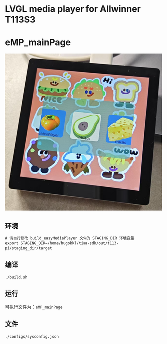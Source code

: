 # LVGL media player for Allwinner T113S3

# eMP_mainPage

![snapeShot](./pictures/image-1.jpg)

## 环境

```shell
# 请自行修改 build_easyMediaPlayer 文件的 STAGING_DIR 环境变量
export STAGING_DIR=/home/hugokkl/tina-sdk/out/t113-pi/staging_dir/target
```

## 编译

```shell
./build.sh
```

## 运行

可执行文件为：`eMP_mainPage`

## 文件

`./configs/sysconfig.json`



